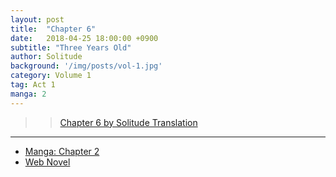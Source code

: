 ```yaml
---
layout: post
title:  "Chapter 6"
date:   2018-04-25 18:00:00 +0900
subtitle: "Three Years Old"
author: Solitude
background: '/img/posts/vol-1.jpg'
category: Volume 1
tag: Act 1
manga: 2
---
```


>> [Chapter 6 by Solitude Translation](https://solitudetranslation.wordpress.com/2020/05/04/shi-ni-modori-subete-wo-sukuu-tame-ni-saikyou-he-to-itaru-chapter-6-im-3-years-old/)

----

- [Manga: Chapter 2][manga-link]
- [Web Novel][novel-link]

[manga-link]: https://mangadex.org/title/41744/shi-ni-modori-subete-wo-sukuu-tame-ni-saikyou-he-to-itaru
[novel-link]: https://ncode.syosetu.com/n0569es/6/